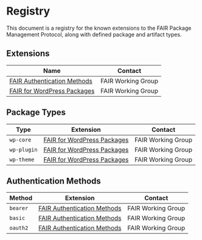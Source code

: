 # Registry

This document is a registry for the known extensions to the FAIR Package Management Protocol, along with defined package and artifact types.

## Extensions

| Name                                         | Contact            |
| -------------------------------------------- | ------------------ |
| [FAIR Authentication Methods](./ext-auth.md) | FAIR Working Group |
| [FAIR for WordPress Packages](./ext-wp.md)   | FAIR Working Group |


## Package Types

| Type        | Extension                                  | Contact            |
| ----------- | ------------------------------------------ | ------------------ |
| `wp-core`   | [FAIR for WordPress Packages](./ext-wp.md) | FAIR Working Group |
| `wp-plugin` | [FAIR for WordPress Packages](./ext-wp.md) | FAIR Working Group |
| `wp-theme`  | [FAIR for WordPress Packages](./ext-wp.md) | FAIR Working Group |


## Authentication Methods

| Method   | Extension                                    | Contact            |
| -------- | -------------------------------------------- | ------------------ |
| `bearer` | [FAIR Authentication Methods](./ext-auth.md) | FAIR Working Group |
| `basic`  | [FAIR Authentication Methods](./ext-auth.md) | FAIR Working Group |
| `oauth2` | [FAIR Authentication Methods](./ext-auth.md) | FAIR Working Group |
